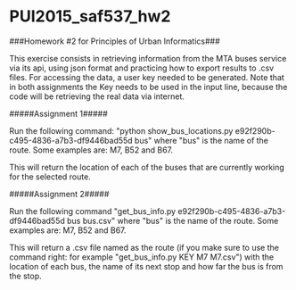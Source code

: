 # PUI2015_saf537_hw2
###Homework #2 for Principles of Urban Informatics###

This exercise consists in retrieving information from the MTA buses service via its api, using json format and practicing how to export results to .csv files. For accessing the data, a user key needed to be generated. Note that in both assignments the Key needs to be used in the input line, because the code will be retrieving the real data via internet.

#####Assignment 1#####

Run the following command: "python show_bus_locations.py e92f290b-c495-4836-a7b3-df9446bad55d bus" where "bus" is the name of the route. Some examples are: M7, B52 and B67.

This will return the location of each of the buses that are currently working for the selected route.

#####Assignment 2#####

Run the following command "get_bus_info.py e92f290b-c495-4836-a7b3-df9446bad55d bus bus.csv" where "bus" is the name of the route. Some examples are: M7, B52 and B67.

This will return a .csv file named as the route (if you make sure to use the command right: for example "get_bus_info.py KEY M7 M7.csv") with the location of each bus, the name of its next stop and how far the bus is from the stop.

